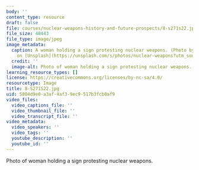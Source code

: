 ```yaml
---
body: ''
content_type: resource
draft: false
file: courses/nuclear-weapons-history-and-future-prospects/8-s271s22.jpg
file_size: 48443
file_type: image/jpeg
image_metadata:
  caption: A woman holding a sign protesting nuclear weapons. (Photo by [Maria Oswalt](https://unsplash.com/@mcoswalt?utm_source=unsplash&utm_medium=referral&utm_content=creditCopyText)
    on [Unsplash](https://unsplash.com/s/photos/nuclear-weapons?utm_source=unsplash&utm_medium=referral&utm_content=creditCopyText))
  credit: ''
  image-alt: Photo of woman holding a sign protesting nuclear weapons.
learning_resource_types: []
license: https://creativecommons.org/licenses/by-nc-sa/4.0/
resourcetype: Image
title: 8-S271S22.jpg
uid: 5804d9e0-a3af-4af3-9ec9-517b3fcb0af9
video_files:
  video_captions_file: ''
  video_thumbnail_file: ''
  video_transcript_file: ''
video_metadata:
  video_speakers: ''
  video_tags: ''
  youtube_description: ''
  youtube_id: ''
---
```

Photo of woman holding a sign protesting nuclear weapons.